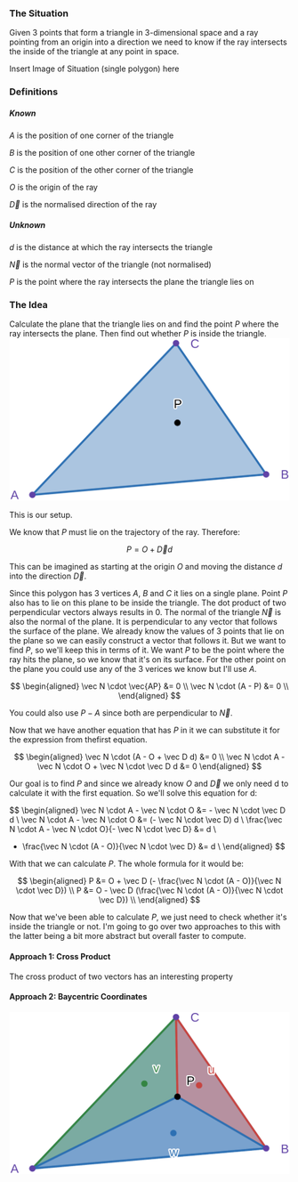 ### The Situation

Given 3 points that form a triangle in 3-dimensional space and a ray pointing from an origin into a direction we need to know if the ray intersects the inside of the triangle at any point in space.

Insert Image of Situation (single polygon) here

### Definitions

##### Known

$A$ is the position of one corner of the triangle

$B$ is the position of one other corner of the triangle

$C$ is the position of the other corner of the triangle

$O$ is the origin of the ray

$\vec D$ is the normalised direction of the ray

##### Unknown

$d$ is the distance at which the ray intersects the triangle

$\vec N$ is the normal vector of the triangle (not normalised)

$P$ is the point where the ray intersects the plane the triangle lies on

### The Idea

Calculate the plane that the triangle lies on and find the point $P$ where the ray intersects the plane. Then find out whether $P$ is inside the triangle.
![](graphics/triangle.svg)

This is our setup.

We know that $P$ must lie on the trajectory of the ray. Therefore:

$$
P = O + \vec D d
$$

This can be imagined as starting at the origin $O$ and moving the distance $d$ into the direction $\vec D$.

Since this polygon has 3 vertices $A$, $B$ and $C$ it lies on a single plane.
Point $P$ also has to lie on this plane to be inside the triangle.
The dot product of two perpendicular vectors always results in 0. The normal of the triangle $\vec N$ is also the normal of the plane. It is perpendicular to any vector that follows the surface of the plane. We already know the values of 3 points that lie on the plane so we can easily construct a vector that follows it. But we want to find $P$, so we'll keep this in terms of it.
We want $P$ to be the point where the ray hits the plane, so we know that it's on its surface. For the other point on the plane you could use any of the 3 verices we know but I'll use $A$.

$$
\begin{aligned}
\vec N \cdot \vec{AP} &= 0 \\
\vec N \cdot (A - P) &= 0 \\
\end{aligned}
$$

You could also use $P - A$ since both are perpendicular to $\vec N$.

Now that we have another equation that has $P$ in it we can substitute it for the expression from thefirst equation.

$$
\begin{aligned}
\vec N \cdot (A - O + \vec D d) &= 0 \\
\vec N \cdot A - \vec N \cdot O + \vec N \cdot \vec D d &= 0
\end{aligned}
$$

Our goal is to find $P$ and since we already know $O$ and $\vec D$ we only need d to calculate it with the first equation. So we'll solve this equation for d:

$$
\begin{aligned}
\vec N \cdot A - \vec N \cdot O &= - \vec N \cdot \vec D d \\
\vec N \cdot A - \vec N \cdot O &= (- \vec N \cdot \vec D) d \\
\frac{\vec N \cdot A - \vec N \cdot O}{- \vec N \cdot \vec D} &=  d \\
- \frac{\vec N \cdot (A - O)}{\vec N \cdot \vec D} &=  d \\
\end{aligned}
$$

With that we can calculate $P$. The whole formula for it would be:

$$
\begin{aligned}
P &= O + \vec D (- \frac{\vec N \cdot (A - O)}{\vec N \cdot \vec D}) \\
P &= O - \vec D (\frac{\vec N \cdot (A - O)}{\vec N \cdot \vec D}) \\
\end{aligned}
$$

Now that we've been able to calculate $P$, we just need to check whether it's inside the triangle or not. I'm going to go over two approaches to this with the latter being a bit more abstract but overall faster to compute.

#### Approach 1: Cross Product

The cross product of two vectors has an interesting property

#### Approach 2: Baycentric Coordinates

![](graphics/baycentric-coordinates.svg)
